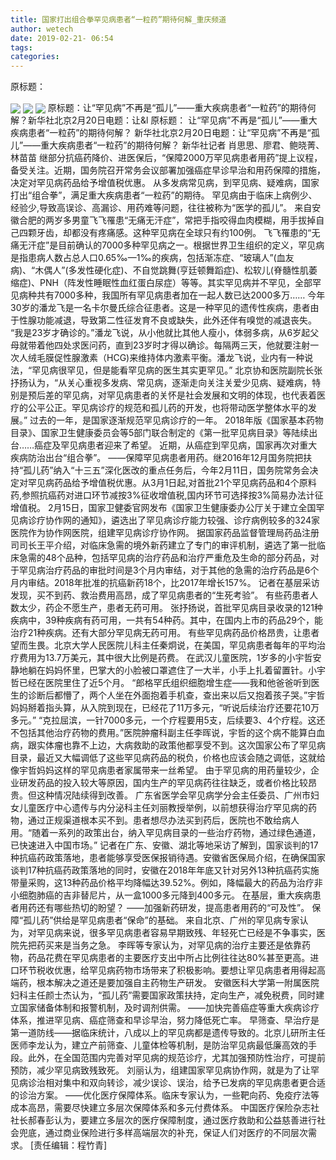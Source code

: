 ```yaml
---
title: 国家打出组合拳罕见病患者“一粒药”期待何解_重庆频道
author: wetech
date: 2019-02-21- 06:54
tags: 
categories: 
---
```

原标题：
<!-- more -->
                
<img align="center" border="0" src="http://p0.ifengimg.com/a/2019_08/9f2e7fe87143f42_size74_w900_h600.jpg" />
                
<img align="center" border="0" src="http://p1.ifengimg.com/fck/2019_08/3cde437b62bd593_w899_h594.jpg" />
            
<img align="center" border="0" src="http://p2.ifengimg.com/a/2016/0810/204c433878d5cf9size1_w16_h16.png" />
原标题：让“罕见病”不再是“孤儿”——重大疾病患者“一粒药”的期待何解？新华社北京2月20日电题：让&l
原标题：
让“罕见病”不再是“孤儿”——重大疾病患者“一粒药”的期待何解？
新华社北京2月20日电题：让“罕见病”不再是“孤儿”——重大疾病患者“一粒药”的期待何解？
新华社记者 肖思思、廖君、鲍晓菁、林苗苗
继部分抗癌药降价、进医保后，“保障2000万罕见病患者用药”提上议程，备受关注。近期，国务院召开常务会议部署加强癌症早诊早治和用药保障的措施，决定对罕见病药品给予增值税优惠。
从多发病常见病，到罕见病、疑难病，国家打出“组合拳”，满足重大疾病患者“一粒药”的期待。
罕见病由于临床上病例少、经验少,导致高误诊、高漏诊、用药难等问题，往往被称为“医学的孤儿”。
来自安徽合肥的两岁多男童飞飞罹患“无痛无汗症”，常把手指咬得血肉模糊，用手拔掉自己四颗牙齿，却都没有疼痛感。这种罕见病在全球只有约100例。
飞飞罹患的“无痛无汗症”是目前确认的7000多种罕见病之一。根据世界卫生组织的定义，罕见病是指患病人数占总人口0.65‰—1‰的疾病，包括渐冻症、“玻璃人”(血友病)、“木偶人”(多发性硬化症)、不自觉跳舞(亨廷顿舞蹈症)、松软儿(脊髓性肌萎缩症)、PNH（阵发性睡眠性血红蛋白尿症）等等。其实罕见病并不罕见，全部罕见病种共有7000多种，我国所有罕见病患者加在一起人数已达2000多万……
今年30岁的潘龙飞是一名卡尔曼氏综合征患者。这是一种罕见的遗传性疾病，患者由于性腺功能减退，导致第二性征发育不良或缺失，此外还伴有嗅觉的减退丧失。
“我是23岁才确诊的。”潘龙飞说，从小他就比其他人瘦小，体弱多病，从6岁起父母就带着他四处求医问药，直到23岁时才得以确诊。每隔两三天，他就要注射一次人绒毛膜促性腺激素（HCG)来维持体内激素平衡。潘龙飞说，业内有一种说法，“罕见病很罕见，但是能看罕见病的医生其实更罕见。”
北京协和医院副院长张抒扬认为，“从关心重视多发病、常见病，逐渐走向关注关爱少见病、疑难病，特别是预后差的罕见病，对罕见病患者的关怀是社会发展和文明的体现，也代表着医疗的公平公正。罕见病诊疗的规范和孤儿药的开发，也将带动医学整体水平的发展。”
过去的一年，是国家逐渐规范罕见病诊疗的一年。
2018年版《国家基本药物目录》、国家卫生健康委员会等5部门联合制定的《第一批罕见病目录》等陆续出台……癌症及罕见病患者迎来了希望。
近期，从癌症到罕见病，国家再次对重大疾病防治出台“组合拳”。
——保障罕见病患者用药。继2016年12月国务院把扶持“孤儿药”纳入“十三五”深化医改的重点任务后，今年2月11日，国务院常务会决定对罕见病药品给予增值税优惠。从3月1日起,对首批21个罕见病药品和4个原料药,参照抗癌药对进口环节减按3%征收增值税,国内环节可选择按3%简易办法计征增值税。
2月15日，国家卫健委官网发布《国家卫生健康委办公厅关于建立全国罕见病诊疗协作网的通知》，遴选出了罕见病诊疗能力较强、诊疗病例较多的324家医院作为协作网医院，组建罕见病诊疗协作网。
据国家药品监督管理局药品注册司司长王平介绍，对临床急需的境外新药建立了专门的审评机制，遴选了第一批临床急需的48个品种，包括罕见病的治疗药品和治疗严重危及生命的部分药品，对于罕见病治疗药品的审批时间是3个月内审结，对于其他的急需的治疗药品是6个月内审结。2018年批准的抗癌新药18个，比2017年增长157%。
记者在基层采访发现，买不到药、救治费用高昂，成了罕见病患者的“生死考验”。
有些药患者人数太少，药企不愿生产，患者无药可用。
张抒扬说，首批罕见病目录收录的121种疾病中，39种疾病有药可用，一共有54种药。其中，在国内上市的药品29个，能治疗21种疾病。还有大部分罕见病无药可用。
有些罕见病药品价格昂贵，让患者望而生畏。北京大学人民医院儿科主任秦炯说，在美国，罕见病患者每年的平均治疗费用为13.7万美元，其中很大比例是药费。
在武汉儿童医院，1岁多的小宇哲安静地躺在妈妈怀里，巴掌大的小脸被口罩遮住了一大半，小手上扎着留置针。小宇哲已经在医院里住了近5个月。
“郎格罕氏组织细胞增生症——我和他爸爸听到医生的诊断后都懵了，两个人坐在外面抱着手机查，查出来以后又抱着孩子哭。”宇哲妈妈掰着指头算，从入院到现在，已经花了11万多元，“听说后续治疗还要花10万多元。”
“克拉屈滨，一针7000多元，一个疗程要用5支，后续要3、4个疗程。这还不包括其他治疗药物的费用。”医院肿瘤科副主任李晖说，宇哲的这个病不能算白血病，跟实体瘤也靠不上边，大病救助的政策他都享受不到。这次国家公布了罕见病目录，最近又大幅调低了这些罕见病药品的税负，价格也应该会随之调低，这就给像宇哲妈妈这样的罕见病患者家属带来一丝希望。
由于罕见病的用药量较少，企业研发药品的投入较大等原因，国内生产的罕见病药往往缺乏，或者价格比较昂贵。但这种情况陆续得到改善。
广东省医学会罕见病学分会主任委员、广州市妇女儿童医疗中心遗传与内分泌科主任刘丽教授举例，以前想获得治疗罕见病的药物，通过正规渠道根本买不到。患者想尽办法买到药后，医院也不敢给病人用。“随着一系列的政策出台，纳入罕见病目录的一些治疗药物，通过绿色通道，已快速进入中国市场。”
记者在广东、安徽、湖北等地采访了解到，国家谈判的17种抗癌药政策落地，患者能够享受医保报销待遇。安徽省医保局介绍，在确保国家谈判17种抗癌药政策落地的同时，安徽在2018年年底又针对另外13种抗癌药实施带量采购，这13种药品价格平均降幅达39.52%。例如，降幅最大的药品为治疗非小细胞肺癌的吉非替尼片，从一盒1000多元降到400多元。
在基层，重大疾病患者用药还有哪些热切的盼望？
——加强新药研发，提高患者用药的“可及性”。
保障“孤儿药”供给是罕见病患者“保命”的基础。
来自北京、广州的罕见病专家认为，对罕见病来说，很多罕见病患者容易早期致残、年轻死亡已经是不争事实，医院先把药买来是当务之急。
李晖等专家认为，对罕见病的治疗主要还是依靠药物，药品花费在罕见病患者的主要医疗支出中所占比例往往达80%甚至更高。进口环节税收优惠，给罕见病药物市场带来了积极影响。要想让罕见病患者用得起高端药，根本解决之道还是要加强自主药物生产研发。
安徽医科大学第一附属医院妇科主任颜士杰认为，“孤儿药”需要国家政策扶持，定向生产，减免税费，同时建立国家储备体制和报警机制，及时调剂供需。
——加快完善癌症等重大疾病诊疗体系，推进罕见病、癌症筛查和早诊早治，努力降低死亡率。
早筛查、早治疗是第一道防线——据临床统计，八成以上的罕见病都是遗传导致的。北京儿研所主任医师李龙认为，建立产前筛查、儿童体检等机制，是防治罕见病最低廉高效的手段。此外，在全国范围内完善对罕见病的规范诊疗，尤其加强预防性治疗，可提前预防，减少罕见病致残致死。
刘丽认为，组建国家罕见病协作网，就是为了让罕见病诊治相对集中和双向转诊，减少误诊、误治，给予已发病的罕见病患者更合适的诊治方案。
——优化医疗保障体系。临床专家认为，一些靶向药、免疫疗法等成本高昂，需要尽快建立多层次保障体系和多元付费体系。
中国医疗保险杂志社社长郝春彭认为，要建立多层次的医疗保障制度，通过医疗救助和公益慈善进行社会兜底，通过商业保险进行多样高端层次的补充，保证人们对医疗的不同层次需求。
[责任编辑：程竹青]
            
